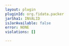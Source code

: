 ```yaml
---
layout: plugin
pluginId: org.fidata.packer
jarSha1: INVALID
isJarAvailable: false
error: NONE
violations: []

---
```

